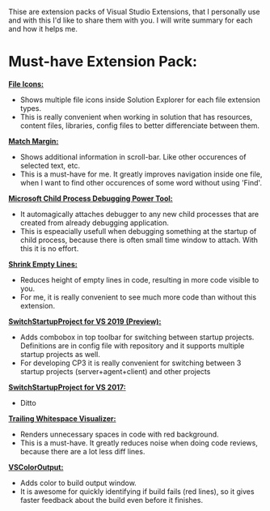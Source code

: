 Thise are extension packs of Visual Studio Extensions, that I personally use and with this I'd like to share them with you.
I will write summary for each and how it helps me.

# Must-have Extension Pack:

[**File Icons:**](https://marketplace.visualstudio.com/items?itemName=MadsKristensen.FileIcons)
- Shows multiple file icons inside Solution Explorer for each file extension types.
- This is really convenient when working in solution that has resources,
content files, libraries, config files to better differenciate between them.

[**Match Margin:**](https://marketplace.visualstudio.com/items?itemName=VisualStudioPlatformTeam.MatchMargin)
- Shows additional information in scroll-bar. Like other occurences of selected text, etc.
- This is a must-have for me. It greatly improves navigation inside one file,
when I want to find other occurences of some word without using 'Find'.

[**Microsoft Child Process Debugging Power Tool:**](https://marketplace.visualstudio.com/items?itemName=vsdbgplat.MicrosoftChildProcessDebuggingPowerTool)
- It automagically attaches debugger to any new child processes that are created from already debugging application.
- This is espeacially usefull when debugging something at the startup of child process,
because there is often small time window to attach. With this it is no effort.

[**Shrink Empty Lines:**](https://marketplace.visualstudio.com/items?itemName=VisualStudioPlatformTeam.SyntacticLineCompression)
- Reduces height of empty lines in code, resulting in more code visible to you.
- For me, it is really convenient to see much more code than without this extension.

[**SwitchStartupProject for VS 2019 (Preview):**](https://marketplace.visualstudio.com/items?itemName=vs-publisher-141975.SwitchStartupProjectForVS2019)
- Adds combobox in top toolbar for switching between startup projects. Definitions are in config file with repository and it supports multiple startup projects as well.
- For developing CP3 it is really convenient for switching between 3 startup projects (server+agent+client) and other projects

[**SwitchStartupProject for VS 2017:**](https://marketplace.visualstudio.com/items?itemName=vs-publisher-141975.SwitchStartupProjectforVS2017)
- Ditto

[**Trailing Whitespace Visualizer:**](https://marketplace.visualstudio.com/items?itemName=MadsKristensen.TrailingWhitespaceVisualizer)
- Renders unnecessary spaces in code with red background.
- This is a must-have. It greatly reduces noise when doing code reviews, because there are a lot less diff lines.

[**VSColorOutput:**](https://marketplace.visualstudio.com/items?itemName=MikeWard-AnnArbor.VSColorOutput)
- Adds color to build output window.
- It is awesome for quickly identifying if build fails (red lines),
so it gives faster feedback about the build even before it finishes.